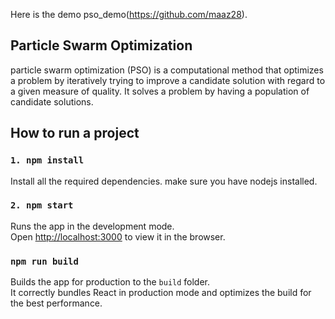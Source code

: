 Here is the demo pso_demo(https://github.com/maaz28).

## Particle Swarm Optimization

particle swarm optimization (PSO) is a computational method that optimizes a problem by iteratively trying to improve a candidate solution with regard to a given measure of quality. It solves a problem by having a population of candidate solutions.

## How to run a project

### `1. npm install`

Install all the required dependencies. make sure you have nodejs installed.

### `2. npm start`

Runs the app in the development mode.<br>
Open [http://localhost:3000](http://localhost:3000) to view it in the browser.

### `npm run build`

Builds the app for production to the `build` folder.<br>
It correctly bundles React in production mode and optimizes the build for the best performance.
